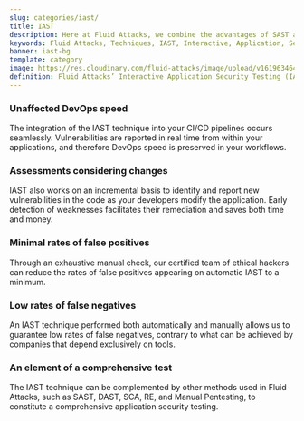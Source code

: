 ```yaml
---
slug: categories/iast/
title: IAST
description: Here at Fluid Attacks, we combine the advantages of SAST and DAST to work with a very accurate Interactive Application Security Testing (IAST) technique.
keywords: Fluid Attacks, Techniques, IAST, Interactive, Application, Security, Testing, Ethical Hacking
banner: iast-bg
template: category
image: https://res.cloudinary.com/fluid-attacks/image/upload/v1619634643/airs/categories/cover-iast_yqqggs.webp
definition: Fluid Attacks’ Interactive Application Security Testing (IAST) is a technique that combines the advantages of the SAST and DAST techniques to enhance the accuracy of security testing. In relation to SAST, we reach coverage of  the entire application code, and with regard to DAST, we get confirmation of exploitability. The IAST technique takes both an internal and external look at the running application, identifying exploitable and non-exploitable vulnerabilities and pointing them out in the application code. During the automated and manual testing, working with IAST means continuously analyzing your application, with real-time feedback, covering source code, control and data flows, configurations, and various components’ interactions in your CI, QA or production environment.
---
```


<div class="sect2">

### Unaffected DevOps speed

The integration of the IAST technique into your CI/CD pipelines occurs
seamlessly. Vulnerabilities are reported in real time from within your
applications, and therefore DevOps speed is preserved in your workflows.

</div>

<div class="sect2">

### Assessments considering changes

IAST also works on an incremental basis to identify and report new
vulnerabilities in the code as your developers modify the application.
Early detection of weaknesses facilitates their remediation and saves
both time and money.

</div>

<div class="sect2">

### Minimal rates of false positives

Through an exhaustive manual check, our certified team of ethical
hackers can reduce the rates of false positives appearing on automatic
IAST to a minimum.

</div>

<div class="sect2">

### Low rates of false negatives

An IAST technique performed both automatically and manually allows us to
guarantee low rates of false negatives, contrary to what can be achieved
by companies that depend exclusively on tools.

</div>

<div class="sect2">

### An element of a comprehensive test

The IAST technique can be complemented by other methods used in Fluid
Attacks, such as SAST, DAST, SCA, RE, and Manual Pentesting, to
constitute a comprehensive application security testing.

</div>

<div class="sect2 db-l dn">

</div>
 
